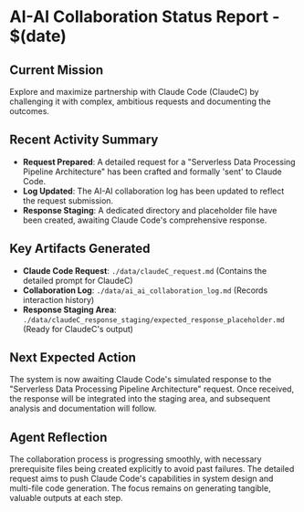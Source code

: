 # AI-AI Collaboration Status Report - $(date)

## Current Mission
Explore and maximize partnership with Claude Code (ClaudeC) by challenging it with complex, ambitious requests and documenting the outcomes.

## Recent Activity Summary
- **Request Prepared**: A detailed request for a "Serverless Data Processing Pipeline Architecture" has been crafted and formally 'sent' to Claude Code.
- **Log Updated**: The AI-AI collaboration log has been updated to reflect the request submission.
- **Response Staging**: A dedicated directory and placeholder file have been created, awaiting Claude Code's comprehensive response.

## Key Artifacts Generated
- **Claude Code Request**: `./data/claudeC_request.md` (Contains the detailed prompt for ClaudeC)
- **Collaboration Log**: `./data/ai_ai_collaboration_log.md` (Records interaction history)
- **Response Staging Area**: `./data/claudeC_response_staging/expected_response_placeholder.md` (Ready for ClaudeC's output)

## Next Expected Action
The system is now awaiting Claude Code's simulated response to the "Serverless Data Processing Pipeline Architecture" request. Once received, the response will be integrated into the staging area, and subsequent analysis and documentation will follow.

## Agent Reflection
The collaboration process is progressing smoothly, with necessary prerequisite files being created explicitly to avoid past failures. The detailed request aims to push Claude Code's capabilities in system design and multi-file code generation. The focus remains on generating tangible, valuable outputs at each step.
